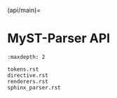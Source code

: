 (api/main)=

# MyST-Parser API

```{toctree}
:maxdepth: 2

tokens.rst
directive.rst
renderers.rst
sphinx_parser.rst
```
